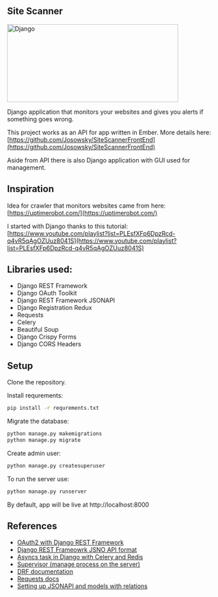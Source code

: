 ## Site Scanner

<img width="400" height="182" alt="Django" src="https://www.djangoproject.com/s/img/logos/django-logo-negative.png" />
	
Django application that monitors your websites and gives you alerts if something goes wrong.

This project works as an API for app written in Ember. More details here:<br>
[https://github.com/Josowsky/SiteScannerFrontEnd](https://github.com/Josowsky/SiteScannerFrontEnd)

Aside from API there is also Django application with GUI used for management. 

## Inspiration

Idea for crawler that monitors websites came from here:<br>
[https://uptimerobot.com/](https://uptimerobot.com/)

I started with Django thanks to this tutorial:<br>
[https://www.youtube.com/playlist?list=PLEsfXFp6DpzRcd-q4vR5qAgOZUuz8041S](https://www.youtube.com/playlist?list=PLEsfXFp6DpzRcd-q4vR5qAgOZUuz8041S)

## Libraries used:

* Django REST Framework
* Django OAuth Toolkit
* Django REST Framework JSONAPI
* Django Registration Redux
* Requests
* Celery
* Beautiful Soup
* Django Crispy Forms
* Django CORS Headers

## Setup

Clone the repository.

Install requrements:
```sh
pip install -r requrements.txt
```
Migrate the database:
```sh
python manage.py makemigrations
python manage.py migrate
```

Create admin user:
```sh
python manage.py createsuperuser
```

To run the server use:
```sh
python manage.py runserver
```
By default, app will be live at http://localhost:8000

## References
* [OAuth2 with Django REST Framework](https://yeti.co/blog/oauth2-with-django-rest-framework/)
* [Django REST Frameowrk JSNO API format](https://github.com/django-json-api/django-rest-framework-json-api)
* [Asyncs task in Django with Celery and Redis](http://michal.karzynski.pl/blog/2014/05/18/setting-up-an-asynchronous-task-queue-for-django-using-celery-redis/)
* [Supervisor (manage process on the server)](http://supervisord.org/)
* [DRF documentation](http://www.django-rest-framework.org/)
* [Requests docs](http://docs.python-requests.org/en/latest/index.html)
* [Setting up JSONAPI and models with relations](http://django-rest-framework-json-api.readthedocs.io/en/v2.0.1/usage.html#setting-the-resource-name)
